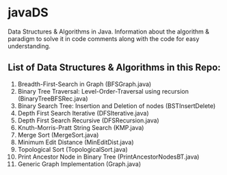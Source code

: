 # javaDS

Data Structures & Algorithms in Java.
Information about the algorithm & paradigm to solve it in code comments along with the code for easy understanding.

## List of Data Structures & Algorithms in this Repo:

1. Breadth-First-Search in Graph (BFSGraph.java)
2. Binary Tree Traversal: Level-Order-Traversal using recursion (BinaryTreeBFSRec.java)
3. Binary Search Tree: Insertion and Deletion of nodes (BSTInsertDelete)
4. Depth First Search Iterative (DFSIterative.java)
5. Depth First Search Recursive (DFSRecursion.java)
6. Knuth-Morris-Pratt String Search (KMP.java)
7. Merge Sort (MergeSort.java)
8. Minimum Edit Distance (MinEditDist.java)
9. Topological Sort (TopologicalSort.java)
10. Print Ancestor Node in Binary Tree (PrintAncestorNodesBT.java)
11. Generic Graph Implementation (Graph.java)
